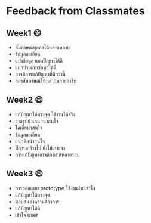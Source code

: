 # Feedback from Classmates

## Week1 :smile:
- สัมภาษณ์บุคคลได้หลากหลาย
- ข้อมูลละเอียด
- แบ่งข้อมูล แยกปัญหาได้ดี
- แยกประเภทข้อมูลได้ดี
- อาจมีการแก้ปัญหาที่ดีกว่านี้
- ลองสัมภาษณ์ให้หลากหลายอาชีพ

## Week2 :smile:
- แก้ปัญหาได้ตรงจุด ใช้งานได้จริง
- วาดรูปนำเสนอน่าสนใจ
- ไอเดียน่าสนใจ
- ข้อมูลละเอียด
- แนวคิดน่าสนใจ
- ปัญหากว้างไป ยังไม่เจาะจง
- การแก้ปัญหาอาจต้องเทสหลายรอบ

## Week3 :smile:
- การออกแบบ prototype ใช้งานง่ายเข้าใจ
- แก้ปัญหาได้ตรงจุด
- ตอบสนองความต้องการ
- แก้ปัญหาได้ดี
- เข้าใจ user

